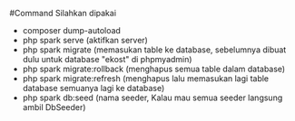 #Command Silahkan dipakai
- composer dump-autoload
- php spark serve (aktifkan server)
- php spark migrate (memasukan table ke database, sebelumnya dibuat dulu untuk database "ekost" di phpmyadmin)
- php spark migrate:rollback (menghapus semua table dalam database)
- php spark migrate:refresh (menghapus lalu memasukan lagi table database semuanya lagi ke database)
- php spark db:seed (nama seeder, Kalau mau semua seeder langsung ambil DbSeeder) 